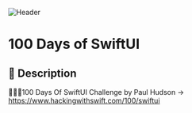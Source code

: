 ![Header](https://img.shields.io/badge/completion-26%2F100-orange)
# 100 Days of SwiftUI
## 📖 Description
👨🏻‍💻100 Days Of SwiftUI Challenge by Paul Hudson -> https://www.hackingwithswift.com/100/swiftui